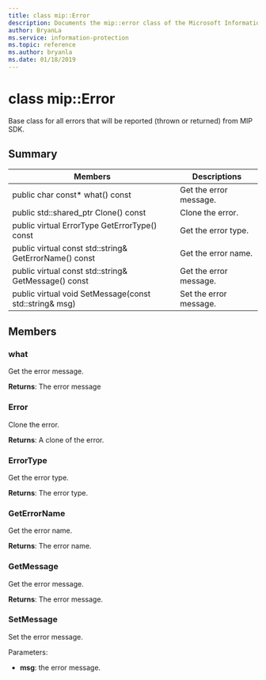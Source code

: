 ```yaml
---
title: class mip::Error 
description: Documents the mip::error class of the Microsoft Information Protection (MIP) SDK.
author: BryanLa
ms.service: information-protection
ms.topic: reference
ms.author: bryanla
ms.date: 01/18/2019
---
```


# class mip::Error 
Base class for all errors that will be reported (thrown or returned) from MIP SDK.
  
## Summary
 Members                        | Descriptions                                
--------------------------------|---------------------------------------------
public char const* what() const  |  Get the error message.
public std::shared_ptr<Error> Clone() const  |  Clone the error.
public virtual ErrorType GetErrorType() const  |  Get the error type.
public virtual const std::string& GetErrorName() const  |  Get the error name.
public virtual const std::string& GetMessage() const  |  Get the error message.
public virtual void SetMessage(const std::string& msg)  |  Set the error message.
  
## Members
  
### what
Get the error message.

  
**Returns**: The error message
  
### Error
Clone the error.

  
**Returns**: A clone of the error.
  
### ErrorType
Get the error type.

  
**Returns**: The error type.
  
### GetErrorName
Get the error name.

  
**Returns**: The error name.
  
### GetMessage
Get the error message.

  
**Returns**: The error message.
  
### SetMessage
Set the error message.

Parameters:  
* **msg**: the error message.

